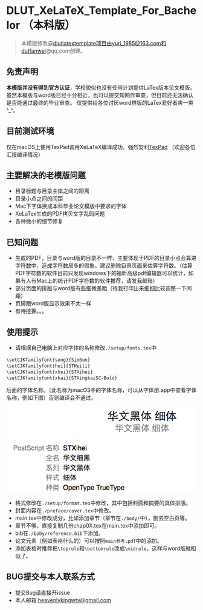 # DLUT_XeLaTeX_Template_For_Bachelor （本科版）

> 本模版修改自[dlutlatextemplate项目](https://code.google.com/archive/p/dlutlatextemplate/)由yuri_1985@163.com和dutfanwei@qq.com创建。

## 免责声明
**本模版并没有得到官方认证**，学校貌似也没有任何计划提供LaTex版本论文模版。虽然本模版与word版已经十分相近，也可以提交知网作审查，但目前还无法确认是否能通过最终的毕业审查。
仅提供给各位讨厌word排版的LaTex爱好者爽一爽 \^_\^。

## 目前测试环境
仅在macOS上使用TexPad调用XeLaTeX编译成功。强烈安利[TexPad](https://www.texpad.com)
（欢迎各位汇报编译情况）

## 主要解决的老模版问题
* 目录标题与目录主体之间的距离
* 目录小点之间的间距
* Mac下字体换成本科毕业论文模版中要求的字体
* XeLaTex生成的PDF拷贝文字乱码问题
* 各种微小的细节修复

## 已知问题
* 生成的PDF，目录与word版的目录不一样，主要体现于PDF的目录小点会算进字符数中，造成字符数居多的假象。建议删除目录页面来估算字符数。（估算PDF字符数的软件目前只发现windows下的福昕高级pdf编辑器可以统计，如果有人有Mac上的统计PDF字符数的软件推荐，请发我邮箱）
* 部分页面的排版与word版有些细微差距（待我打印出来细细比较调整一下间距）
* 页脚跟word版显示效果不太一样
* 有待挖掘。。。

## 使用提示
* 请根据自己电脑上对应字体的名称修改`./setup/fonts.tex`中

```
\setCJKfamilyfont{song}{SimSun}
\setCJKfamilyfont{hei}{STHeiti}
\setCJKfamilyfont{xhei}{STXihei} 
\setCJKfamilyfont{xkai}{STXingkaiSC-Bold}
```
后面的字体名称。（此名称为macOS中的字体名称，可以从字体册.app中查看字体名称，例如下图）否则编译会不通过。

![1](1.png)


* 格式修改在`./setup/format.tex`中修改，其中包括封面和摘要的具体排版。
* 封面内容在`./preface/cover.tex`中修改。
* main.tex中修改成分，比如添加章节（章节在`./body/`中），删去空白页等。
* 章节不够，直接复制几份chap0X.tex在main.tex中添加即可。
* bib在`./boby/reference.bib`下添加。
* 论文元素（例如表格什么的）可以按照`main参考.pdf`中的添加。
* 添加表格时推荐把`\toprule`和`\bottomrule`改成`\midrule`，这样与word版就相似了。

## BUG提交与本人联系方式
* 提交Bug请直接开issue
* 本人邮箱 heavenlykingwty@gmail.com


